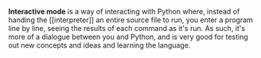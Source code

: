 **Interactive mode** is a way of interacting with Python where, instead of handing the [[interpreter]] an entire source file to run, you enter a program line by line, seeing the results of each command as it's run. As such, it's more of a dialogue between you and Python, and is very good for testing out new concepts and ideas and learning the language.
